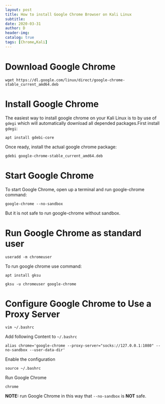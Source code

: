```yaml
--- 
layout: post
title: How to install Google Chrome Browser on Kali Linux
subtitle:
date: 2020-03-31
author: D
header-img:
catalog: true
tags: [Chrome,Kali]
---
```


# Download Google Chrome
```
wget https://dl.google.com/linux/direct/google-chrome-stable_current_amd64.deb
```
# Install Google Chrome
The easiest way to install google chrome on your Kali Linux is to by use of <br>
`gdegi` which will automatically download all depended packages.First install `gdegi`:
```
apt install gdebi-core
```
Once ready, install the actual google chrome package:
```
gdebi google-chrome-stable_current_amd64.deb
```
# Start Google Chrome
To start Google Chrome, open up a terminal and run google-chrome command:
```
google-chrome --no-sandbox
```
But it is not safe to run google-chrome without sandbox.

# Run Google Chrome as standard user
```
useradd -m chromeuser
```
To run google chrome use command:
```
apt install gksu
```
```
gksu -u chromeuser google-chrome
```
# Configure Google Chrome to Use a Proxy Server
```
vim ~/.bashrc
```
Add following Content to `~/.bashrc`
```
alias chrome='google-chrome --proxy-server="socks://127.0.0.1:1080" --no-sandbox --user-data-dir'
```
Enable the configuration
```
source ~/.bashrc
```
Run Google Chrome
```
chrome
```
**NOTE:** run Google Chrome in this way that `--no-sandbox` is **NOT** safe.


